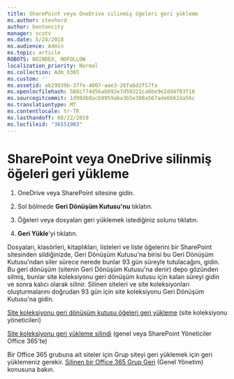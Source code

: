 ```yaml
---
title: SharePoint veya OneDrive silinmiş öğeleri geri yükleme
ms.author: stevhord
author: bentoncity
manager: scotv
ms.date: 5/24/2018
ms.audience: Admin
ms.topic: article
ROBOTS: NOINDEX, NOFOLLOW
localization_priority: Normal
ms.collection: Adm_O365
ms.custom: ''
ms.assetid: ab29939b-37fe-4007-aae3-26fa6d2f57fa
ms.openlocfilehash: 588c774d56ab092e7d50321ca6be9e2dd4f03f16
ms.sourcegitcommit: 1d98db8acb9959aba3b5e308a567ade6b62da56c
ms.translationtype: MT
ms.contentlocale: tr-TR
ms.lasthandoff: 08/22/2019
ms.locfileid: "36551903"
---
```

# <a name="restore-deleted-items-from-sharepoint-or-onedrive"></a>SharePoint veya OneDrive silinmiş öğeleri geri yükleme

1. OneDrive veya SharePoint sitesine gidin.
    
2. Sol bölmede **Geri Dönüşüm Kutusu'nu** tıklatın. 
    
3. Öğeleri veya dosyaları geri yüklemek istediğiniz solunu tıklatın.
    
4. **Geri Yükle**'yi tıklatın. 
    
Dosyaları, klasörleri, kitaplıkları, listeleri ve liste öğelerini bir SharePoint sitesinden sildiğinizde, Geri Dönüşüm Kutusu'na birisi bu Geri Dönüşüm Kutusu'ndan siler sürece nerede bunlar 93 gün süreyle tutulacağını, gidin. Bu geri dönüşüm (sitenin Geri Dönüşüm Kutusu'na denir) depo gözünden silmiş, bunlar site koleksiyonu geri dönüşüm kutusu için kalan süreyi gidin ve sonra kalıcı olarak silinir. Silinen siteleri ve site koleksiyonları oluşturmalarını doğrudan 93 gün için site koleksiyonu Geri Dönüşüm Kutusu'na gidin.
  
[Site koleksiyonu geri dönüşüm kutusu öğeleri geri yükleme](https://go.microsoft.com/fwlink/?linkid=867800) (site koleksiyonu yöneticileri) 
  
[Site koleksiyonu geri yükleme silindi](https://go.microsoft.com/fwlink/?linkid=867660) (genel veya SharePoint Yöneticiler Office 365'te) 
  
Bir Office 365 grubuna ait siteler için Grup siteyi geri yüklemek için geri yüklemeniz gerekir. [Silinen bir Office 365 Grup Geri](https://go.microsoft.com/fwlink/?linkid=867802) (Genel Yönetim) konusuna bakın. 
  


